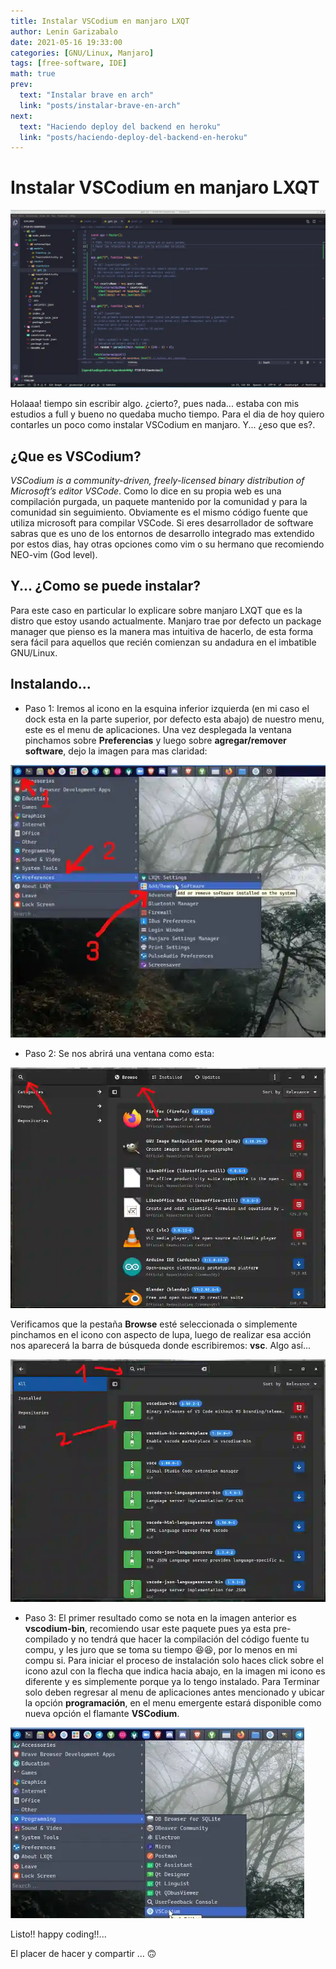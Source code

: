 ```yaml
---
title: Instalar VSCodium en manjaro LXQT
author: Lenin Garizabalo
date: 2021-05-16 19:33:00
categories: [GNU/Linux, Manjaro]
tags: [free-software, IDE]
math: true
prev:
  text: "Instalar brave en arch"
  link: "posts/instalar-brave-en-arch"
next:
  text: "Haciendo deploy del backend en heroku"
  link: "posts/haciendo-deploy-del-backend-en-heroku"
---
```

# Instalar VSCodium en manjaro LXQT
![vscodium 1](/assets/img_posts/post7_img0.webp)

Holaaa! tiempo sin escribir algo. ¿cierto?, pues nada... estaba con mis estudios a full y bueno no quedaba mucho tiempo.
Para el dia de hoy quiero contarles un poco como instalar VSCodium en manjaro. Y... ¿eso que es?.

## ¿Que es VSCodium?

_VSCodium is a community-driven, freely-licensed binary distribution of Microsoft’s editor VSCode_. Como lo dice en su propia web es una compilación purgada, un paquete mantenido por la comunidad y para la comunidad sin seguimiento. Obviamente es el mismo código fuente que utiliza microsoft para compilar VSCode.
Si eres desarrollador de software sabras que es uno de los entornos de desarrollo integrado mas extendido por estos dias, hay otras opciones como vim o su hermano que recomiendo NEO-vim (God level).

## Y... ¿Como se puede instalar?

Para este caso en particular lo explicare sobre manjaro LXQT que es la distro que estoy usando actualmente.
Manjaro trae por defecto un package manager que pienso es la manera mas intuitiva de hacerlo, de esta forma sera fácil para aquellos que recién comienzan su andadura en el imbatible GNU/Linux.

## Instalando...

- Paso 1:
  Iremos al icono en la esquina inferior izquierda (en mi caso el dock esta en la parte superior, por defecto esta abajo) de nuestro menu, este es el menu de aplicaciones. Una vez desplegada la ventana pinchamos sobre **Preferencias** y luego sobre **agregar/remover software**, dejo la imagen para mas claridad:

![menu 1](/assets/img_posts/post7_img1.webp)

- Paso 2:
  Se nos abrirá una ventana como esta:

![package manager](/assets/img_posts/post7_img2.webp)

Verificamos que la pestaña **Browse** esté seleccionada o simplemente pinchamos en el icono con aspecto de lupa, luego de realizar esa acción nos aparecerá la barra de búsqueda donde escribiremos: **vsc**. Algo así...

![package manager 2](/assets/img_posts/post7_img3.webp)

- Paso 3:
  El primer resultado como se nota en la imagen anterior es **vscodium-bin**, recomiendo usar este paquete pues ya esta pre-compilado y no tendrá que hacer la compilación del código fuente tu compu, y les juro que se toma su tiempo 😆😆, por lo menos en mi compu si.
  Para iniciar el proceso de instalación solo haces click sobre el icono azul con la flecha que indica hacia abajo, en la imagen mi icono es diferente y es simplemente porque ya lo tengo instalado.
  Para Terminar solo deben regresar al menu de aplicaciones antes mencionado y ubicar la opción **programación**, en el menu emergente estará disponible como nueva opción el flamante **VSCodium**.

![vscodium 2](/assets/img_posts/post7_img4.webp)

Listo!! happy coding!!...

El placer de hacer y compartir … 🙃
